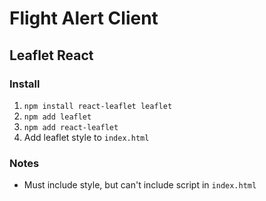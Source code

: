 # Flight Alert Client

## Leaflet React

### Install

1. `npm install react-leaflet leaflet`
2. `npm add leaflet`
3. `npm add react-leaflet`
4. Add leaflet style to `index.html`

### Notes

* Must include style, but can't include script in `index.html`